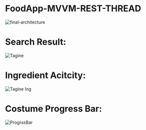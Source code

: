 # FoodApp-MVVM-REST-THREAD
![final-architecture](https://user-images.githubusercontent.com/57508129/105121379-5032b880-5ad4-11eb-84c2-91d8c6e3df6f.png)

# Search Result:
![Tagine](https://user-images.githubusercontent.com/57508129/105377127-c46f7800-5c0a-11eb-8ab8-0f12220ae2ce.png)

# Ingredient Acitcity:
![Tagine Ing](https://user-images.githubusercontent.com/57508129/105377141-c9342c00-5c0a-11eb-8f86-cfabce9d0b1c.png)

# Costume Progress Bar: 
![ProgrssBar](https://user-images.githubusercontent.com/57508129/105377174-d0f3d080-5c0a-11eb-9af7-abca7fa0a69c.png)
